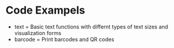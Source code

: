 # Code Exampels

- text = Basic text functions with differnt types of text sizes and visualization forms
- barcode = Print barcodes and QR codes
